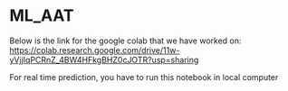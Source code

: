 # ML_AAT
Below is the link for the google colab that we have worked on:
https://colab.research.google.com/drive/11w-yVjjIqPCRnZ_4BW4HFkgBHZ0cJOTR?usp=sharing

For real time prediction, you have to run this notebook in local computer
